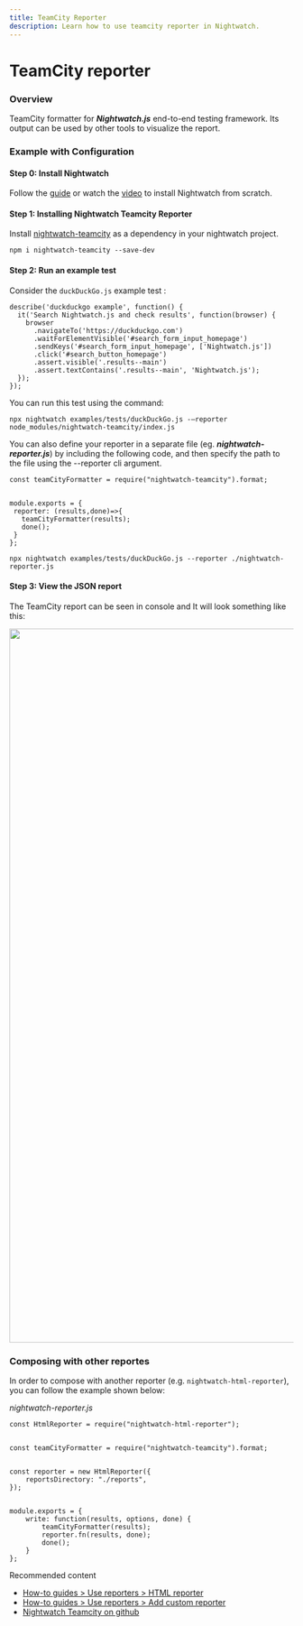 ```yaml
---
title: TeamCity Reporter
description: Learn how to use teamcity reporter in Nightwatch.
---
```


<div class="page-header"><h1>TeamCity reporter</h1></div>

### Overview
TeamCity formatter for ***Nightwatch.js*** end-to-end testing framework. Its output can be used by other tools to visualize the report. 

### Example with Configuration

#### Step 0: Install Nightwatch
Follow the [guide](/guide/quickstarts/create-and-run-a-nightwatch-test.html#guide-container) or watch the [video](https://www.youtube.com/watch?v=lTLQJ3tD0xc) to install Nightwatch from scratch.

#### Step 1: Installing Nightwatch Teamcity Reporter
Install [nightwatch-teamcity](https://www.npmjs.com/package/nightwatch-teamcity) as a dependency in your nightwatch project.

<div class="sample-test"><pre><code class="language-bash">npm i nightwatch-teamcity --save-dev</code></pre></div>


#### Step 2: Run an example test
Consider the `duckDuckGo.js` example test :
<pre class="line-numbers"><code class="language-javascript">describe('duckduckgo example', function() {
  it('Search Nightwatch.js and check results', function(browser) {
    browser
      .navigateTo('https://duckduckgo.com')
      .waitForElementVisible('#search_form_input_homepage')
      .sendKeys('#search_form_input_homepage', ['Nightwatch.js'])
      .click('#search_button_homepage')
      .assert.visible('.results--main')
      .assert.textContains('.results--main', 'Nightwatch.js');
  }); 
});</code></pre>

You can run this test using the command:

<div class="sample-test"><pre><code class="language-bash">npx nightwatch examples/tests/duckDuckGo.js -–reporter node_modules/nightwatch-teamcity/index.js</code></pre></div>


You can also define your reporter in a separate file (eg. ***nightwatch-reporter.js***) by including the following code, and then specify the path to the file using the --reporter cli argument.

<pre class="line-numbers"><code class="language-javascript">const teamCityFormatter = require("nightwatch-teamcity").format;
<br>
module.exports = {
 reporter: (results,done)=>{
   teamCityFormatter(results);
   done();
 }
};</code></pre>

<div class="sample-test"><pre><code class="language-bash">npx nightwatch examples/tests/duckDuckGo.js --reporter ./nightwatch-reporter.js</code></pre></div>


#### Step 3: View the JSON report
The TeamCity report can be seen in console and It will look something like this:

<img width="1266" src="https://user-images.githubusercontent.com/94462364/184711689-64ba51ea-6aab-408f-8acd-2621b624db61.png">


### Composing with other reportes

In order to compose with another reporter (e.g. `nightwatch-html-reporter`), you can follow the example shown below:

<div class="sample-test"><i>nightwatch-reporter.js</i>
<pre class="line-numbers"><code class="language-javascript">const HtmlReporter = require("nightwatch-html-reporter");
<br>
const teamCityFormatter = require("nightwatch-teamcity").format;
<br>
const reporter = new HtmlReporter({ 
    reportsDirectory: "./reports",
});
<br>
module.exports = {
    write: function(results, options, done) {
        teamCityFormatter(results);
        reporter.fn(results, done);
        done();
    }
};</code>
</pre>
</div>

Recommended content
- [How-to guides > Use reporters > HTML reporter](/guide/reporters/use-html-reporter.html)
- [How-to guides > Use reporters > Add custom reporter](/guide/reporters/create-custom-reporter.html)
- [Nightwatch Teamcity on github](https://www.npmjs.com/package/nightwatch-teamcity)



